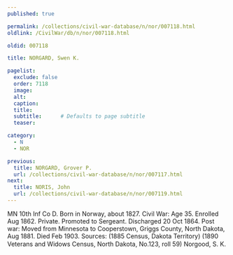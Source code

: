 ```yaml
---
published: true

permalink: /collections/civil-war-database/n/nor/007118.html
oldlink: /CivilWar/db/n/nor/007118.html

oldid: 007118

title: NORGARD, Swen K.

pagelist:
  exclude: false
  order: 7118
  image: 
  alt:
  caption:
  title:
  subtitle:      # Defaults to page subtitle
  teaser:

category: 
  - N 
  - NOR

previous:
  title: NORGARD, Grover P.
  url: /collections/civil-war-database/n/nor/007117.html  
next:
  title: NORIS, John
  url: /collections/civil-war-database/n/nor/007119.html   
---
```

MN 10th Inf Co D. Born in Norway, about 1827. Civil War: Age 35. Enrolled Aug 1862. Private. Promoted to Sergeant. Discharged 20 Oct 1864. Post war: Moved from Minnesota to Cooperstown, Griggs County, North Dakota, Aug 1881. Died Feb 1903. Sources: (1885 Census, Dakota Territory) (1890 Veterans and Widows Census, North Dakota, No.123, roll 59) &#147;Norgood, S. K.&#148;
